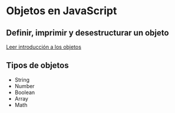 # Objetos en JavaScript

## Definir, imprimir y desestructurar un objeto
[Leer introducción a los objetos](https://github.com/Vanesa-R/javascript/blob/master/Objetos%20nativos/index.js)

## Tipos de objetos
 - String
 - Number
 - Boolean
 - Array
 - Math
